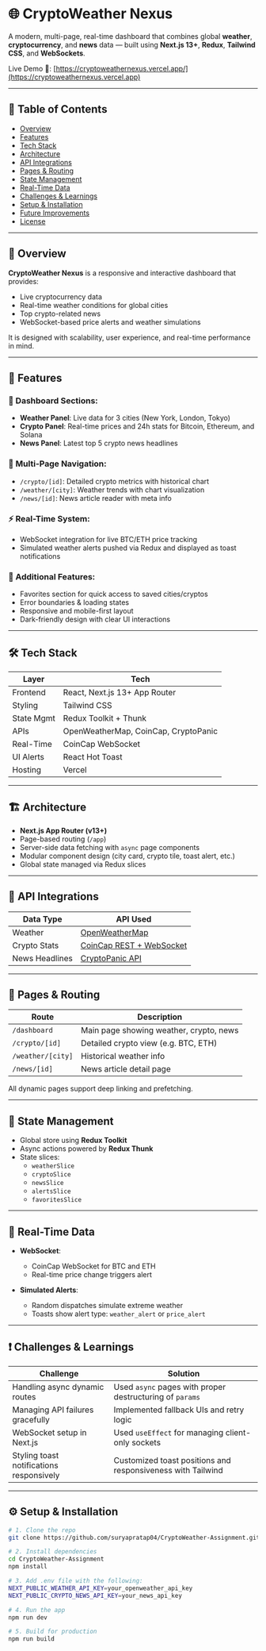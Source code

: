 # 🌐 CryptoWeather Nexus

A modern, multi-page, real-time dashboard that combines global **weather**, **cryptocurrency**, and **news** data — built using **Next.js 13+**, **Redux**, **Tailwind CSS**, and **WebSockets**.

Live Demo 🔗: [https://cryptoweathernexus.vercel.app/](https://cryptoweathernexus.vercel.app)

---

## 📌 Table of Contents

- [Overview](#-overview)
- [Features](#-features)
- [Tech Stack](#-tech-stack)
- [Architecture](#-architecture)
- [API Integrations](#-api-integrations)
- [Pages & Routing](#-pages--routing)
- [State Management](#-state-management)
- [Real-Time Data](#-real-time-data)
- [Challenges & Learnings](#-challenges--learnings)
- [Setup & Installation](#-setup--installation)
- [Future Improvements](#-future-improvements)
- [License](#-license)

---

## 📖 Overview

**CryptoWeather Nexus** is a responsive and interactive dashboard that provides:
- Live cryptocurrency data
- Real-time weather conditions for global cities
- Top crypto-related news
- WebSocket-based price alerts and weather simulations

It is designed with scalability, user experience, and real-time performance in mind.

---

## 🚀 Features

### 🔢 Dashboard Sections:
- **Weather Panel**: Live data for 3 cities (New York, London, Tokyo)
- **Crypto Panel**: Real-time prices and 24h stats for Bitcoin, Ethereum, and Solana
- **News Panel**: Latest top 5 crypto news headlines

### 🧭 Multi-Page Navigation:
- `/crypto/[id]`: Detailed crypto metrics with historical chart
- `/weather/[city]`: Weather trends with chart visualization
- `/news/[id]`: News article reader with meta info

### ⚡ Real-Time System:
- WebSocket integration for live BTC/ETH price tracking
- Simulated weather alerts pushed via Redux and displayed as toast notifications

### 🌟 Additional Features:
- Favorites section for quick access to saved cities/cryptos
- Error boundaries & loading states
- Responsive and mobile-first layout
- Dark-friendly design with clear UI interactions

---

## 🛠️ Tech Stack

| Layer        | Tech                       |
|--------------|----------------------------|
| Frontend     | React, Next.js 13+ App Router |
| Styling      | Tailwind CSS               |
| State Mgmt   | Redux Toolkit + Thunk      |
| APIs         | OpenWeatherMap, CoinCap, CryptoPanic |
| Real-Time    | CoinCap WebSocket          |
| UI Alerts    | React Hot Toast            |
| Hosting      | Vercel                     |

---

## 🏗️ Architecture

- **Next.js App Router (v13+)**
- Page-based routing (`/app`)
- Server-side data fetching with `async` page components
- Modular component design (city card, crypto tile, toast alert, etc.)
- Global state managed via Redux slices

---

## 🔌 API Integrations

| Data Type     | API Used                      |
|---------------|-------------------------------|
| Weather       | [OpenWeatherMap](https://openweathermap.org/api) |
| Crypto Stats  | [CoinCap REST + WebSocket](https://docs.coincap.io/) |
| News Headlines| [CryptoPanic API](https://cryptopanic.com/developers/api/) |

---

## 📂 Pages & Routing

| Route                  | Description                               |
|------------------------|-------------------------------------------|
| `/dashboard`           | Main page showing weather, crypto, news   |
| `/crypto/[id]`         | Detailed crypto view (e.g. BTC, ETH)      |
| `/weather/[city]`      | Historical weather info                   |
| `/news/[id]`           | News article detail page                  |

All dynamic pages support deep linking and prefetching.

---

## 🧠 State Management

- Global store using **Redux Toolkit**
- Async actions powered by **Redux Thunk**
- State slices:
  - `weatherSlice`
  - `cryptoSlice`
  - `newsSlice`
  - `alertsSlice`
  - `favoritesSlice`

---

## 🔔 Real-Time Data

- **WebSocket**:
  - CoinCap WebSocket for BTC and ETH
  - Real-time price change triggers alert

- **Simulated Alerts**:
  - Random dispatches simulate extreme weather
  - Toasts show alert type: `weather_alert` or `price_alert`

---

## ❗ Challenges & Learnings

| Challenge | Solution |
|----------|----------|
| Handling async dynamic routes | Used `async` pages with proper destructuring of `params` |
| Managing API failures gracefully | Implemented fallback UIs and retry logic |
| WebSocket setup in Next.js | Used `useEffect` for managing client-only sockets |
| Styling toast notifications responsively | Customized toast positions and responsiveness with Tailwind |

---

## ⚙️ Setup & Installation

```bash
# 1. Clone the repo
git clone https://github.com/suryapratap04/CryptoWeather-Assignment.git

# 2. Install dependencies
cd CryptoWeather-Assignment
npm install

# 3. Add .env file with the following:
NEXT_PUBLIC_WEATHER_API_KEY=your_openweather_api_key
NEXT_PUBLIC_CRYPTO_NEWS_API_KEY=your_news_api_key

# 4. Run the app
npm run dev

# 5. Build for production
npm run build
